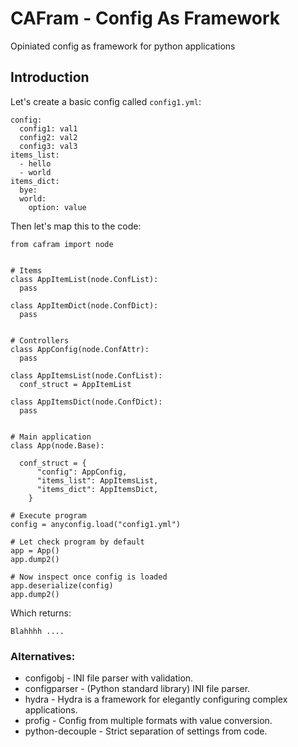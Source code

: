 # CAFram - Config As Framework

Opiniated config as framework for python applications

## Introduction

Let's create a basic config called `config1.yml`:
```
config:
  config1: val1
  config2: val2
  config3: val3
items_list:
  - hello
  - world
items_dict:
  bye:
  world:
    option: value
```

Then let's map this to the code:
```
from cafram import node


# Items
class AppItemList(node.ConfList):
  pass

class AppItemDict(node.ConfDict):
  pass


# Controllers
class AppConfig(node.ConfAttr):
  pass

class AppItemsList(node.ConfList):
  conf_struct = AppItemList

class AppItemsDict(node.ConfDict):
  pass


# Main application
class App(node.Base):
  
  conf_struct = {
      "config": AppConfig,
      "items_list": AppItemsList,
      "items_dict": AppItemsDict,
    }

# Execute program
config = anyconfig.load("config1.yml")

# Let check program by default
app = App()
app.dump2()

# Now inspect once config is loaded
app.deserialize(config)
app.dump2()

```

Which returns:
```
Blahhhh ....
```


### Alternatives:

* configobj - INI file parser with validation.
* configparser - (Python standard library) INI file parser.
* hydra - Hydra is a framework for elegantly configuring complex applications.
* profig - Config from multiple formats with value conversion.
* python-decouple - Strict separation of settings from code.

